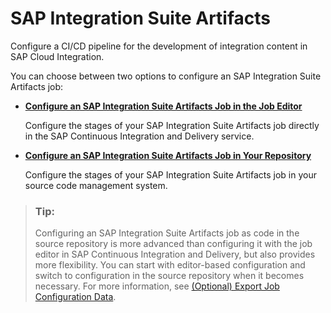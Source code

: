 <!-- loio019ed685a19b4efab4f7df0e108d1697 -->

# SAP Integration Suite Artifacts

Configure a CI/CD pipeline for the development of integration content in SAP Cloud Integration.

You can choose between two options to configure an SAP Integration Suite Artifacts job:

-   [**Configure an SAP Integration Suite Artifacts Job in the Job Editor**](https://help.sap.com/viewer/99c72101f7ee40d0b2deb4df72ba1ad3/Cloud/en-US/3d5573fab2ea432cb2cab8639395e51e.html)

    Configure the stages of your SAP Integration Suite Artifacts job directly in the SAP Continuous Integration and Delivery service.

-   [**Configure an SAP Integration Suite Artifacts Job in Your Repository**](https://help.sap.com/viewer/99c72101f7ee40d0b2deb4df72ba1ad3/Cloud/en-US/3daf56d952c74c10b0be810d082e68ab.html) 

    Configure the stages of your SAP Integration Suite Artifacts job in your source code management system.


> ### Tip:  
> Configuring an SAP Integration Suite Artifacts job as code in the source repository is more advanced than configuring it with the job editor in SAP Continuous Integration and Delivery, but also provides more flexibility. You can start with editor-based configuration and switch to configuration in the source repository when it becomes necessary. For more information, see [\(Optional\) Export Job Configuration Data](https://help.sap.com/viewer/99c72101f7ee40d0b2deb4df72ba1ad3/Cloud/en-US/60a76d7b5a2a46f684515b18e9cbbc08.html).

